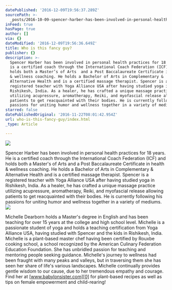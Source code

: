 ```yaml
---
datePublished: '2016-12-09T19:56:37.289Z'
sourcePath: >-
  _posts/2016-10-09-spencer-harber-has-been-involved-in-personal-health-practice.md
inFeed: true
hasPage: true
author: []
via: {}
dateModified: '2016-12-09T19:56:36.649Z'
title: Who is this fancy guy?
publisher: {}
description: >-
  Spencer Harber has been involved in personal health practices for 18 years. He
  is a certified coach through the International Coach Federation (ICF) and
  holds both a Master’s of Arts  and a Post Baccalaureate Certificate in health
  & wellness coaching. He holds a Bachelor of Arts in Complementary &
  Alternative Health and is a certified massage therapist. Spencer is a
  registered teacher with Yoga Alliance USA after having studied yoga in
  Rishikesh, India. As a healer, he has crafted a unique massage practice
  utilizing acupressure, aromatherapy, Reiki, and myofascial release allowing
  patients to get reacquainted with their bodies. He is currently following his
  passions for uniting humor and wellness together in a variety of mediums.
starred: false
datePublishedOriginal: '2016-11-22T08:01:42.954Z'
url: who-is-this-fancy-guy/index.html
_type: Article

---
```

![](https://the-grid-user-content.s3-us-west-2.amazonaws.com/89d13cde-221d-46bd-9b38-3ae09ea6fd3f.jpg)

Spencer Harber has been involved in personal health practices for 18 years. He is a certified coach through the International Coach Federation (ICF) and holds both a Master's of Arts and a Post Baccalaureate Certificate in health & wellness coaching. He holds a Bachelor of Arts in Complementary & Alternative Health and is a certified massage therapist. Spencer is a registered teacher with Yoga Alliance USA after having studied yoga in Rishikesh, India. As a healer, he has crafted a unique massage practice utilizing acupressure, aromatherapy, Reiki, and myofascial release allowing patients to get reacquainted with their bodies. He is currently following his passions for uniting humor and wellness together in a variety of mediums.
![](https://the-grid-user-content.s3-us-west-2.amazonaws.com/3036287b-f9c1-4c3a-9237-1a0c734f6eaf.jpg)

Michelle Dearborn holds a Master's degree in English and has been teaching for over 15 years at the college and high school level. Michelle is a passionate student of yoga and holds a teaching certification from Yoga Alliance USA, having studied with Spencer and the kids in Rishikesh, India. Michelle is a plant-based master chef having been certified by Rouxbe cooking school, a school recognized by the American Culinary Federation Education Foundation. She has unbridled passion for teaching and mentoring people seeking guidance. Michelle's journey to wellness had been fraught with many peaks and valleys, but in traversing them she has seen her share of life's various landscapes. Michelle continually provides gentle wisdom to our cause, due to her tremendous empathy and courage. Find her at [www.babylonsister.com][0] for plant-based recipes as well as tips on female empowerment and child-rearing!

[0]: http://www.babylonsister.com/